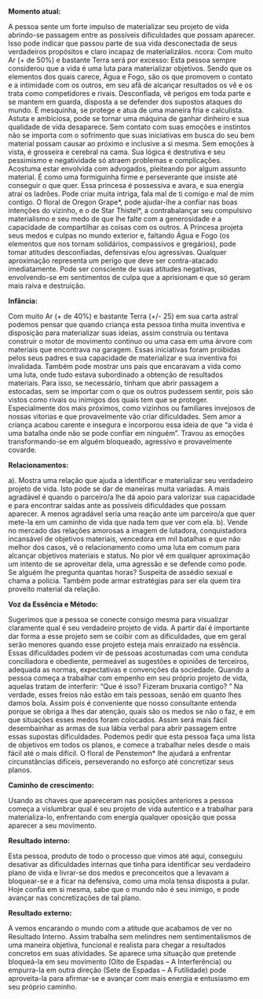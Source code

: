 **Momento atual:**

 A pessoa sente um forte impulso de materializar seu projeto de vida abrindo-se passagem entre as possíveis dificuldades que possam aparecer. Isso pode indicar que passou parte de sua vida desconectada de seus verdadeiros propósitos e claro incapaz de materializálos.  ncora: Com muito Ar (+ de 50%) e bastante Terra será por excesso: Esta pessoa sempre considerou que a vida é uma luta para materializar objetivos. Sendo que os elementos dos quais carece, Água e Fogo, são os que promovem o contato e a intimidade com os outros, em seu afã de alcançar resultados os vê e os trata como competidores e rivais. Desconfiada, vê perigos em toda parte e se mantem em guarda, disposta a se defender dos supostos ataques do mundo. É mesquinha, se protege e atua de uma maneira fria e calculista. Astuta e ambiciosa, pode se tornar uma máquina de ganhar dinheiro e sua qualidade de vida desaparece. Sem contato com suas emoções e instintos não se importa com o sofrimento que suas iniciativas em busca do seu bem material possam causar ao próximo e inclusive a si mesma. Sem emoções à vista, é grosseira e cerebral na cama. Sua lógica é destrutiva e seu pessimismo e negatividade só atraem problemas e complicações. Acostuma estar envolvida com advogados, pleiteando por algum assunto material. É como uma formiguinha firme e perseverante que insiste até conseguir o que quer. Essa princesa é possessiva e avara, e sua energia atrai os ladrões. Pode criar muita intriga, fala mal de ti comigo e mal de mim contigo. O floral de Oregon Grape*, pode ajudar-lhe a confiar nas boas intenções do vizinho, e o de Star Thistel*, a contrabalançar seu compulsivo materialismo e seu medo de que lhe falte com a generosidade e a capacidade de compartilhar as coisas com os outros. A Princesa projeta seus medos e culpas no mundo exterior e, faltando Água e Fogo (os elementos que nos tornam solidários, compassivos e gregários), pode tomar atitudes desconfiadas, defensivas e/ou agressivas. Qualquer aproximação representa um perigo que deve ser contra-atacado imediatamente. Pode ser consciente de suas atitudes negativas, envolvendo-se em sentimentos de culpa que a aprisionam e que só geram mais raiva e destruição. 


**Infância:**

 Com muito Ar (+ de 40%) e bastante Terra (+/- 25) em sua carta astral podemos pensar que quando criança esta pessoa tinha muita inventiva e disposição para materializar suas ideias, assim construía ou tentava construir o motor de movimento continuo ou uma casa em uma árvore com materiais que encontrava na garagem. Essas iniciativas foram proibidas pelos seus padres e sua capacidade de materializar e sua inventiva foi invalidada. Também pode mostrar uns pais que encaravam a vida como uma luta, onde tudo estava subordinado a obtenção de resultados materiais. Para isso, se necessário, tinham que abrir passagem a estocadas, sem se importar com o que os outros pudessem sentir, pois são vistos como rivais ou inimigos dos quais tem que se proteger. Especialmente dos mais próximos, como vizinhos ou familiares invejosos de nossas vitorias e que provavelmente vão criar dificuldades. Sem amor a criança acabou carente e insegura e incorporou essa ideia de que “a vida é uma batalha onde não se pode confiar em ninguém”. Travou as emoções transformando-se em alguém bloqueado, agressivo e provavelmente covarde. 


**Relacionamentos:**

 a). Mostra uma relação que ajuda a identificar e materializar seu verdadeiro projeto de vida. Isto pode se dar de maneiras muita variadas. A mais agradável é quando o parceiro/a lhe dá apoio para valorizar sua capacidade e para encontrar saídas ante as possíveis dificuldades que possam aparecer. A menos agradável seria uma reação ante um parceiro/a que quer mete-la em um caminho de vida que nada tem que ver com ela. b). Vende no mercado das relações amorosas a imagem de lutadora, conquistadora incansável de objetivos materiais, vencedora em mil batalhas e que não melhor dos casos, vê o relacionamento como uma luta em comum para alcançar objetivos materiais e status. No pior vê em qualquer aproximação um intento de se aproveitar dela, uma agressão e se defende como pode. Se alguém lhe pregunta quantas horas? Suspeita de assédio sexual e chama a polícia. Também pode armar estratégias para ser ela quem tira proveito material da relação. 


**Voz da Essência e Método:**

 Sugerimos que a pessoa se conecte consigo mesma para visualizar claramente qual é seu verdadeiro projeto de vida. A partir daí é importante dar forma a esse projeto sem se coibir com as dificuldades, que em geral serão menores quando esse projeto esteja mais enraizado na essência. Essas dificuldades podem vir de pessoas acostumadas com uma conduta conciliadora e obediente, permeável as sugestões e opiniões de terceiros, adequada as normas, expectativas e convenções da sociedade. Quando a pessoa começa a trabalhar com empenho em seu próprio projeto de vida, aquelas tratam de interferir: “Que é isso? Fizeram bruxaria contigo? ” Na verdade, esses freios não estão em tais pessoas, senão em quanto lhes damos bola. Assim pois é conveniente que nosso consultante entenda porque se obriga a lhes dar atenção, quais são os medos se não o faz, e em que situações esses medos foram colocados. Assim será mais fácil desembainhar as armas de sua lábia verbal para abrir passagem entre essas supostas dificuldades. Podemos pedir que esta pessoa faça uma lista de objetivos em todos os planos, e comece a trabalhar neles desde o mais fácil até o mais difícil. O floral de Penstemon* lhe ajudará a enfrentar circunstâncias difíceis, perseverando no esforço até concretizar seus planos. 


**Caminho de crescimento:**

 Usando as chaves que apareceram nas posições anteriores a pessoa começa a vislumbrar qual é seu projeto de vida autentico e a trabalhar para materializa-lo, enfrentando com energia qualquer oposição que possa aparecer a seu movimento. 


**Resultado interno:**

 Esta pessoa, produto de todo o processo que vimos até aqui, conseguiu desativar as dificuldades internas que tinha para identificar seu verdadeiro plano de vida e livrar-se dos medos e preconceitos que a levavam a bloquear-se e a ficar na defensiva, como uma mola tensa disposta a pular. Hoje confia em si mesma, sabe que o mundo não é seu inimigo, e pode avançar nas concretizações de tal plano. 


**Resultado externo:**

 A vemos encarando o mundo com a atitude que acabamos de ver no Resultado Interno. Assim trabalha sem melindres nem sentimentalismos de uma maneira objetiva, funcional e realista para chegar a resultados concretos em suas atividades. Se aparece uma situação que pretende bloqueá-la em seu movimento (Oito de Espadas – A Interferência) ou empurra-la em outra direção (Sete de Espadas – A Futilidade) pode aproveita-la para afirmar-se e avançar com mais energia e entusiasmo em seu próprio caminho.
